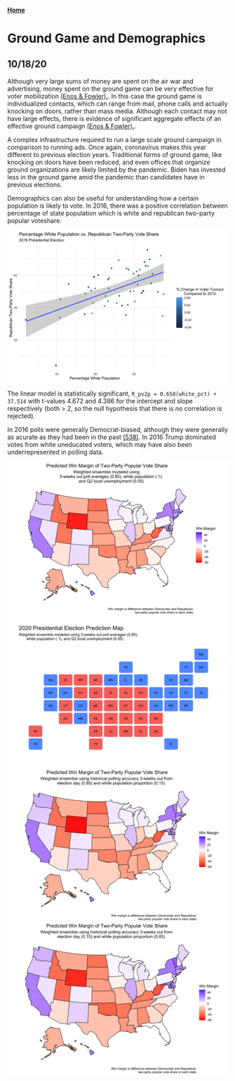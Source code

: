 #### [Home](https://cassidybargell.github.io/election_analytics/)

# Ground Game and Demographics
## 10/18/20

Although very large sums of money are spent on the air war and advertising, money spent on the ground game can be very effective for voter mobilization [(Enos & Fowler).](https://www-cambridge-org.ezp-prod1.hul.harvard.edu/core/journals/political-science-research-and-methods/article/aggregate-effects-of-largescale-campaigns-on-voter-turnout/20C500B0DE62227873FD24CB3555F779). In this case the ground game is individualized contacts, which can range from mail, phone calls and actually knocking on doors, rather than mass media. Although each contact may not have large effects, there is evidence of significant aggregate effects of an effective ground campaign [(Enos & Fowler).](https://www-cambridge-org.ezp-prod1.hul.harvard.edu/core/journals/political-science-research-and-methods/article/aggregate-effects-of-largescale-campaigns-on-voter-turnout/20C500B0DE62227873FD24CB3555F779). 

A complex infrastructure required to run a large scale ground campaign in comparison to running ads. Once again, coronavirus makes this year different to previous election years. Traditional forms of ground game, like knocking on doors have been reduced, and even offices that organize ground organizations are likely limited by the pandemic. Biden has invested less in the ground game amid the pandemic than candidates have in previous elections. 

Demographics can also be useful for understanding how a certain population is likely to vote. In 2016, there was a positive correlation between percentage of state population which is white and republican two-party popular voteshare. 

![](../figures/10_18_white_vs_rep.png)

The linear model is statistically significant, ```R_pv2p = 0.658(white_pct) + 37.514``` with t-values 4.672 and 4.386 for the intercept and slope respectively (both > 2, so the null hypothesis that there is no correlation is rejected). 


In 2016 polls were generally Democrat-biased, although they were generally as acurate as they had been in the past [(538)](https://fivethirtyeight.com/features/the-polls-are-all-right/). In 2016 Trump dominated votes from white uneducated voters, which may have also been underrepresented in polling data. 

![](../figures/10_18_weighted_ensemble.png)
![](../figures/10_18_weighted_ensemble_statebins.png)
![](../figures/10_18_polling_statebins.png)
![](../figures/10_18_demographic_statebins.png)


